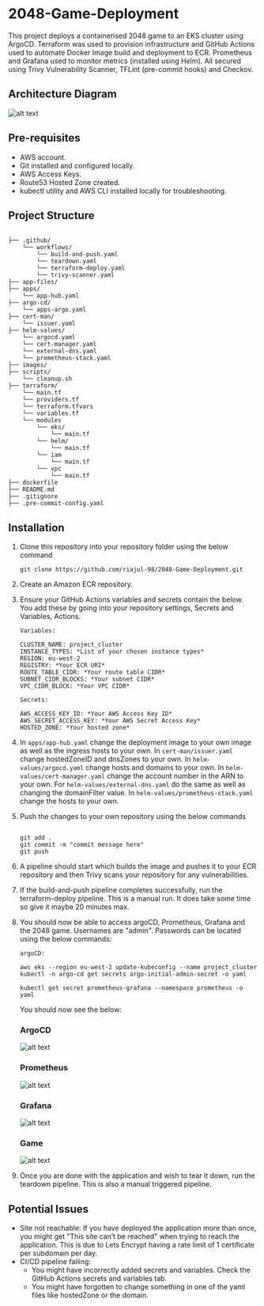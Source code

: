 # 2048-Game-Deployment
This project deploys a containerised 2048 game to an EKS cluster using ArgoCD. Terraform was used to provision infrastructure and GitHub Actions used to automate Docker Image build and deployment to ECR. Prometheus and Grafana used to monitor metrics (installed using Helm). All secured using Trivy Vulnerability Scanner, TFLint (pre-commit hooks) and Checkov.

## Architecture Diagram
![alt text](<./assets/architecture.png>)

## Pre-requisites
- AWS account.
- Git installed and configured locally.
- AWS Access Keys.
- Route53 Hosted Zone created.
- kubectl utility and AWS CLI installed locally for troubleshooting.

## Project Structure
```

├── .github/
    └── workflows/
        └── build-and-push.yaml
        └── teardown.yaml
        └── terraform-deploy.yaml
        └── trivy-scanner.yaml
├── app-files/
├── apps/
    └── app-hub.yaml
├── argo-cd/
    └── apps-argo.yaml
├── cert-man/
    └── issuer.yaml
├── helm-values/
    └── argocd.yaml
    └── cert-manager.yaml
    └── external-dns.yaml
    └── prometheus-stack.yaml
├── images/
├── scripts/
    └── cleanup.sh
├── terraform/
    └── main.tf
    └── providers.tf
    └── terraform.tfvars
    └── variables.tf
    └── modules
        └── eks/
            └── main.tf
        └── helm/
            └── main.tf
        └── iam
            └── main.tf
        └── vpc
            └── main.tf
├── dockerfile
├── README.md
├── .gitignore
├── .pre-commit-config.yaml

```

## Installation
1. Clone this repository into your repository folder using the below command

    `git clone https://github.com/riajul-98/2048-Game-Deployment.git`

2. Create an Amazon ECR repository.

3. Ensure your GitHub Actions variables and secrets contain the below. You add these by going into your repository settings, Secrets and Variables, Actions.

    ```
    Variables:

    CLUSTER_NAME: project_cluster
    INSTANCE_TYPES: *List of your chosen instance types*
    REGION: eu-west-2
    REGISTRY: *Your ECR URI*
    ROUTE_TABLE_CIDR: *Your route table CIDR*
    SUBNET_CIDR_BLOCKS: *Your subnet CIDR*
    VPC_CIDR_BLOCK: *Your VPC CIDR*

    ```

    ```
    Secrets:

    AWS_ACCESS_KEY_ID: *Your AWS Access Key ID*
    AWS_SECRET_ACCESS_KEY: *Your AWS Secret Access Key*
    HOSTED_ZONE: *Your hosted zone* 

    ```

4. In `apps/app-hub.yaml` change the deployment image to your own image as well as the ingress hosts to your own. In `cert-man/issuer.yaml` change hostedZoneID and dnsZones to your own. In `helm-values/argocd.yaml` change hosts and domains to your own. In `helm-values/cert-manager.yaml` change the account number in the ARN to your own. For `helm-values/external-dns.yaml` do the same as well as changing the domainFilter value. In `helm-values/prometheus-stack.yaml` change the hosts to your own.

5. Push the changes to your own repository using the below commands
    ```

    git add .
    git commit -m "commit message here"
    git push

    ```

6. A pipeline should start which builds the image and pushes it to your ECR repository and then Trivy scans your repository for any vulnerabilities.

7. If the build-and-push pipeline completes successfully, run the terraform-deploy pipeline. This is a manual run. It does take some time so give it maybe 20 minutes max. 

8. You should now be able to access argoCD, Prometheus, Grafana and the 2048 game. Usernames are "admin". Passwords can be located using the below commands:
    ```
    argoCD:

    aws eks --region eu-west-2 update-kubeconfig --name project_cluster
    kubectl -n argo-cd get secrets argo-initial-admin-secret -o yaml

    ```

    ```
    kubectl get secret prometheus-grafana --namespace prometheus -o yaml

    ```

    You should now see the below:
    
    ### ArgoCD

    ![alt text](<assets/argo-cd.png>)

    ### Prometheus

    ![alt text](<assets/prometheus.png>)

    ### Grafana

    ![alt text](<assets/grafana.png>)

    ### Game

    ![alt text](assets/2048-game.gif)

9. Once you are done with the application and wish to tear it down, run the teardown pipeline. This is also a manual triggered pipeline.

## Potential Issues
- Site not reachable: If you have deployed the application more than once, you might get "This site can’t be reached" when trying to reach the application. This is due to Lets Encrypt having a rate limit of 1 certificate per subdomain per day.
- CI/CD pipeline failing: 
    - You might have incorrectly added secrets and variables. Check the GitHub Actions secrets and variables tab.
    - You might have forgotten to change something in one of the yaml files like hostedZone or the domain.